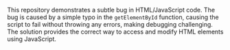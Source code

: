 This repository demonstrates a subtle bug in HTML/JavaScript code. The bug is caused by a simple typo in the `getElementById` function, causing the script to fail without throwing any errors, making debugging challenging. The solution provides the correct way to access and modify HTML elements using JavaScript.